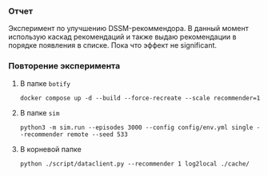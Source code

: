 ###  Отчет

Эксперимент по улучшению DSSM-рекоммендора.
В данный момент использую каскад рекомендаций и также выдаю рекомендации в порядке появления в списке.
Пока что эффект не significant.

### Повторение эксперимента

1. В папке `botify`
    ```shell
   docker compose up -d --build --force-recreate --scale recommender=1
   ```
2. В папке `sim`
    ```shell
   python3 -m sim.run --episodes 3000 --config config/env.yml single --recommender remote --seed 533
   ```
3. В корневой папке
    ```shell
    python ./script/dataclient.py --recommender 1 log2local ./cache/
    ```
